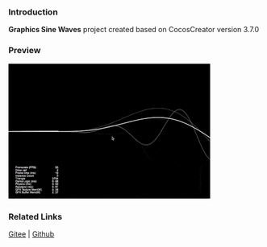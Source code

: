 ### Introduction
**Graphics Sine Waves** project created based on CocosCreator version 3.7.0 

### Preview
![image](../../../gif/202203/2022030413.gif)

### Related Links
[Gitee](https://gitee.com/mirrors_cocos-creator/example-cases/tree/master/assets/cases/graphics/demo) | [Github](https://github.com/cocos-creator/example-cases/tree/master/assets/cases/graphics/demo)